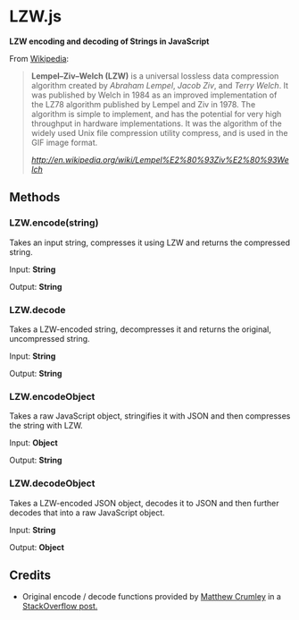 LZW.js
======

**LZW encoding and decoding of Strings in JavaScript**

From [Wikipedia](http://en.wikipedia.org/wiki/Lempel%E2%80%93Ziv%E2%80%93Welch):

> **Lempel–Ziv–Welch (LZW)** is a universal lossless data compression algorithm created by *Abraham Lempel*, *Jacob Ziv*,
> and *Terry Welch*. It was published by Welch in 1984 as an improved implementation of the LZ78 algorithm published by
> Lempel and Ziv in 1978. The algorithm is simple to implement, and has the potential for very high throughput in hardware
> implementations. It was the algorithm of the widely used Unix file compression utility compress, and is used in the GIF
> image format.
>
> <cite>http://en.wikipedia.org/wiki/Lempel%E2%80%93Ziv%E2%80%93Welch</cite>

Methods
-------

### LZW.encode(string)

Takes an input string, compresses it using LZW and returns the compressed string.

Input: **String**

Output: **String**

### LZW.decode

Takes a LZW-encoded string, decompresses it and returns the original, uncompressed string.

Input: **String**

Output: **String**

### LZW.encodeObject

Takes a raw JavaScript object, stringifies it with JSON and then compresses the string with LZW.

Input: **Object**

Output: **String**

### LZW.decodeObject

Takes a LZW-encoded JSON object, decodes it to JSON and then further decodes that into a raw JavaScript object.

Input: **String**

Output: **Object**

Credits
-------

- Original encode / decode functions provided by [Matthew Crumley](http://stackoverflow.com/users/2214/matthew-crumley) in a [StackOverflow post.](http://stackoverflow.com/questions/294297/javascript-implementation-of-gzip)
